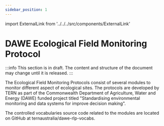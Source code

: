 ```yaml
---
sidebar_position: 1
---
```


import ExternalLink from '../../../src/components/ExternalLink'

# DAWE Ecological Field Monitoring Protocol

:::info
This section is in draft. The content and structure of the document may change until it is released.
:::

The Ecological Field Monitoring Protocols consist of several modules to monitor different aspect of ecological sites. The protocols are developed by TERN as part of the Commonwealth Department of Agriculture, Water and Energy (DAWE) funded project titled "Standardising environmental monitoring and data systems for improve decision making".   

The controlled vocabularies source code related to the modules are located on GitHub at <ExternalLink href="https://github.com/ternaustralia/dawe-rlp-vocabs">ternaustralia/dawe-rlp-vocabs</ExternalLink>.
